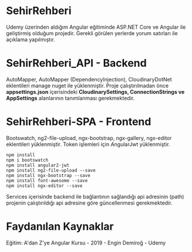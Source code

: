 # SehirRehberi
 Udemy üzerinden aldığım Angular eğitiminde ASP.NET Core ve Angular ile geliştirmiş olduğum projedir. Gerekli görülen yerlerde yorum satırları ile açıklama yapılmıştır.

# SehirRehberi_API - Backend

AutoMapper, AutoMapper (DependencyInjection), CloudinaryDotNet eklentileri manage nuget ile yüklenmiştir.
Proje çalıştırılmadan önce **appsettings.json** içerisindeki **CloudinarySettings, ConnectionStrings ve AppSettings** alanlarının tanımlanması gerekmektedir.

# SehirRehberi-SPA - Frontend

Bootswatch, ng2-file-upload, ngx-bootstrap, ngx-gallery, ngx-editor eklentileri yüklenmiştir. Token işlemleri için AngularJwt yüklenmiştir.

```
npm install
npm i bootswatch
npm install angular2-jwt
npm install ng2-file-upload --save
npm install ngx-bootstrap --save
npm install font-awesome --save
npm install ngx-editor --save
```
Services içerisinde backend ile bağlantının sağlandığı api adresinin (path) projenin çalıştırıldığı api adresine göre güncellenmesi gerekmektedir.

# Faydanılan Kaynaklar

Eğitim: A'dan Z'ye Angular Kursu - 2019 - Engin Demiroğ - Udemy 
